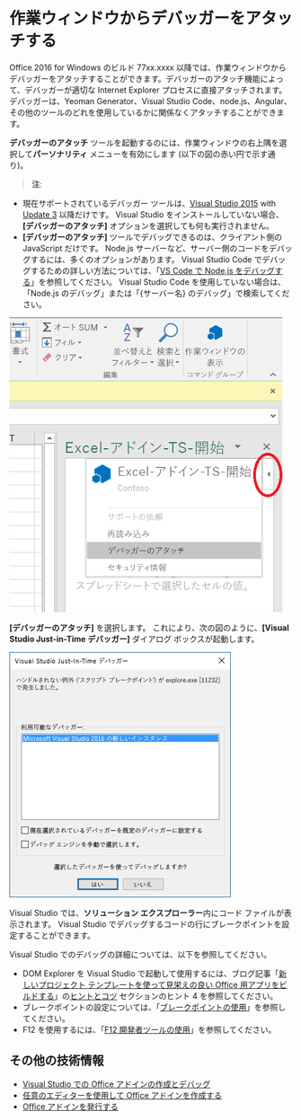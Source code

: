 # <a name="attach-a-debugger-from-the-task-pane"></a>作業ウィンドウからデバッガーをアタッチする

Office 2016 for Windows のビルド 77xx.xxxx 以降では、作業ウィンドウからデバッガーをアタッチすることができます。デバッガーのアタッチ機能によって、デバッガーが適切な Internet Explorer プロセスに直接アタッチされます。デバッガーは、Yeoman Generator、Visual Studio Code、node.js、Angular、その他のツールのどれを使用しているかに関係なくアタッチすることができます。 

**デバッガーのアタッチ** ツールを起動するのには、作業ウィンドウの右上隅を選択して**パーソナリティ** メニューを有効にします (以下の図の赤い円で示す通り)。   

 >  **注**:  
   - 現在サポートされているデバッガー ツールは、[Visual Studio 2015](https://www.visualstudio.com/downloads/) with [Update 3](https://msdn.microsoft.com/ja-jp/library/mt752379.aspx) 以降だけです。 Visual Studio をインストールしていない場合、**[デバッガーのアタッチ]** オプションを選択しても何も実行されません。   
   - **[デバッガーのアタッチ]** ツールでデバッグできるのは、クライアント側の JavaScript だけです。 Node.js サーバーなど、サーバー側のコードをデバッグするには、多くのオプションがあります。 Visual Studio Code でデバッグするための詳しい方法については、「[VS Code で Node.js をデバッグする](https://code.visualstudio.com/docs/nodejs/nodejs-debugging)」を参照してください。 Visual Studio Code を使用していない場合は、「Node.js のデバッグ」または「{サーバー名} のデバッグ」で検索してください。

![[デバッガーのアタッチ] メニューのスクリーンショット](../images/attach-debugger.png)

**[デバッガーのアタッチ]** を選択します。 これにより、次の図のように、**[Visual Studio Just-in-Time デバッガー]** ダイアログ ボックスが起動します。 

![Visual Studio Just-in-Time デバッガー ダイアログのスクリーンショット](../images/visual-studio-debugger.png)

Visual Studio では、**ソリューション エクスプローラー**内にコード ファイルが表示されます。   Visual Studio でデバッグするコードの行にブレークポイントを設定することができます。

Visual Studio でのデバッグの詳細については、以下を参照してください。

-   DOM Explorer を Visual Studio で起動して使用するには、ブログ記事「[新しいプロジェクト テンプレートを使って見栄えの良い Office 用アプリをビルドする](https://blogs.msdn.microsoft.com/officeapps/2013/04/16/building-great-looking-apps-for-office-using-the-new-project-templates)」の[ヒントとコツ](https://blogs.msdn.microsoft.com/officeapps/2013/04/16/building-great-looking-apps-for-office-using-the-new-project-templates/#tips_tricks) セクションのヒント 4 を参照してください。
-   ブレークポイントの設定については、「[ブレークポイントの使用](https://msdn.microsoft.com/ja-jp/library/5557y8b4.aspx)」を参照してください。
-   F12 を使用するには、「[F12 開発者ツールの使用](https://msdn.microsoft.com/ja-jp/library/bg182326(v=vs.85).aspx)」を参照してください。

## <a name="additional-resources"></a>その他の技術情報

- [Visual Studio での Office アドインの作成とデバッグ](../get-started/create-and-debug-office-add-ins-in-visual-studio.md)
- [任意のエディターを使用して Office アドインを作成する](../get-started/create-an-office-add-in-using-any-editor.md)
- [Office アドインを発行する](../publish/publish.md)
